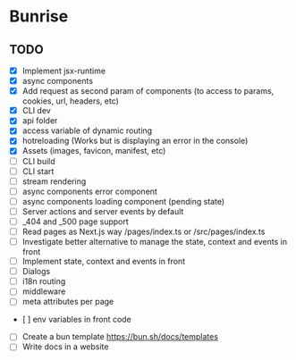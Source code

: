 # Bunrise

## TODO

- [x] Implement jsx-runtime
- [x] async components
- [x] Add request as second param of components (to access to params, cookies, url, headers, etc)
- [x] CLI dev
- [x] api folder
- [x] access variable of dynamic routing
- [x] hotreloading (Works but is displaying an error in the console)
- [x] Assets (images, favicon, manifest, etc)
- [ ] CLI build
- [ ] CLI start
- [ ] stream rendering
- [ ] async components error component
- [ ] async components loading component (pending state)
- [ ] Server actions and server events by default
- [ ] \_404 and \_500 page support
- [ ] Read pages as Next.js way /pages/index.ts or /src/pages/index.ts
- [ ] Investigate better alternative to manage the state, context and events in front
- [ ] Implement state, context and events in front
- [ ] Dialogs
- [ ] i18n routing
- [ ] middleware
- [ ] meta attributes per page
- [ ] env variables in front code
- [ ] Create a bun template https://bun.sh/docs/templates
- [ ] Write docs in a website
